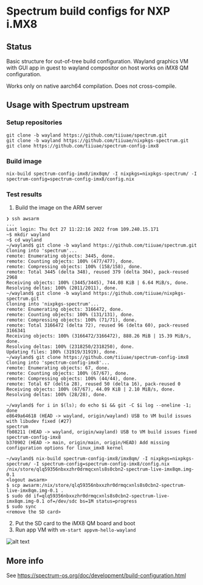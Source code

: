 # Spectrum build configs for NXP i.MX8

## Status

Basic structure for out-of-tree build configuration. Wayland graphics VM with GUI app in guest to wayland compositor on host works on iMX8 QM configuration.

Works only on native aarch64 compilation. Does not cross-compile.

## Usage with Spectrum upstream

### Setup repositories

    git clone -b wayland https://github.com/tiiuae/spectrum.git
    git clone -b wayland https://github.com/tiiuae/nixpkgs-spectrum.git
    git clone https://github.com/tiiuae/spectrum-config-imx8

### Build image

    nix-build spectrum-config-imx8/imx8qm/ -I nixpkgs=nixpkgs-spectrum/ -I spectrum-config=spectrum-config-imx8/config.nix

### Test results


1. Build the image on the ARM server
```
❯ ssh awsarm
...
Last login: Thu Oct 27 11:22:16 2022 from 109.240.15.171
~$ mkdir wayland
~$ cd wayland
~/wayland$ git clone -b wayland https://github.com/tiiuae/spectrum.git
Cloning into 'spectrum'...
remote: Enumerating objects: 3445, done.
remote: Counting objects: 100% (477/477), done.
remote: Compressing objects: 100% (158/158), done.
remote: Total 3445 (delta 348), reused 379 (delta 304), pack-reused 2968
Receiving objects: 100% (3445/3445), 744.08 KiB | 6.64 MiB/s, done.
Resolving deltas: 100% (2011/2011), done.
~/wayland$ git clone -b wayland https://github.com/tiiuae/nixpkgs-spectrum.git
Cloning into 'nixpkgs-spectrum'...
remote: Enumerating objects: 3166472, done.
remote: Counting objects: 100% (131/131), done.
remote: Compressing objects: 100% (71/71), done.
remote: Total 3166472 (delta 72), reused 96 (delta 60), pack-reused 3166341
Receiving objects: 100% (3166472/3166472), 888.26 MiB | 15.39 MiB/s, done.
Resolving deltas: 100% (2318250/2318250), done.
Updating files: 100% (31919/31919), done.
~/wayland$ git clone https://github.com/tiiuae/spectrum-config-imx8
Cloning into 'spectrum-config-imx8'...
remote: Enumerating objects: 67, done.
remote: Counting objects: 100% (67/67), done.
remote: Compressing objects: 100% (44/44), done.
remote: Total 67 (delta 28), reused 50 (delta 16), pack-reused 0
Receiving objects: 100% (67/67), 44.09 KiB | 2.10 MiB/s, done.
Resolving deltas: 100% (28/28), done.

~/wayland$ for i in $(ls); do echo $i && git -C $i log --oneline -1; done
e8649a64618 (HEAD -> wayland, origin/wayland) USB to VM build issues with libudev fixed (#27)
spectrum
fb08211 (HEAD -> wayland, origin/wayland) USB to VM build issues fixed
spectrum-config-imx8
b370902 (HEAD -> main, origin/main, origin/HEAD) Add missing configuration options for linux_imx8 kernel

~/wayland$ nix-build spectrum-config-imx8/imx8qm/ -I nixpkgs=nixpkgs-spectrum/ -I spectrum-config=spectrum-config-imx8/config.nix
/nix/store/qlq59356nbxxzhr0drmqcxnls8s0cbn2-spectrum-live-imx8qm.img-0.1
<logout awsarm>
$ scp awsarm:/nix/store/qlq59356nbxxzhr0drmqcxnls8s0cbn2-spectrum-live-imx8qm.img-0.1 .
$ sudo dd if=qlq59356nbxxzhr0drmqcxnls8s0cbn2-spectrum-live-imx8qm.img-0.1 of=/dev/sdc bs=1M status=progress
$ sudo sync
<remove the SD card>
```
2. Put the SD card to the iMX8 QM board and boot
3. Run app VM with `vm-start appvm-hello-wayland`

![alt text](hello_wayland_from_guest_vm_to_host_compositor.png "Wayland from guest VM app to host compositor")

## More info

See https://spectrum-os.org/doc/development/build-configuration.html
